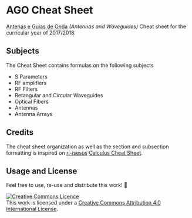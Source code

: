 # AGO Cheat Sheet
[Antenas e Guias de Onda](http://www.ua.pt/deti/uc/2218) _(Antennas and Waveguides)_ Cheat sheet for the curricular year of 2017/2018.

## Subjects
The Cheat Sheet contains formulas on the following subjects
- S Parameters
- RF amplifiers
- RF Filters
- Retangular and Circular Waveguides
- Optical Fibers
- Antennas
- Antenna Arrays

## Credits
The cheat sheet organization as well as the section and subsection formatting is inspired on [rj-jsesus](https://github.com/rj-jesus) [Calculus Cheat Sheet](https://github.com/rj-jesus/Calculus-Cheat-Sheet).

## Usage and License
Feel free to use, re-use and distribute this work! :tada:

<a rel="license" href="http://creativecommons.org/licenses/by/4.0/"><img alt="Creative Commons Licence" style="border-width:0" src="https://i.creativecommons.org/l/by/4.0/88x31.png" /></a><br />This work is licensed under a <a rel="license" href="http://creativecommons.org/licenses/by/4.0/">Creative Commons Attribution 4.0 International License</a>.
